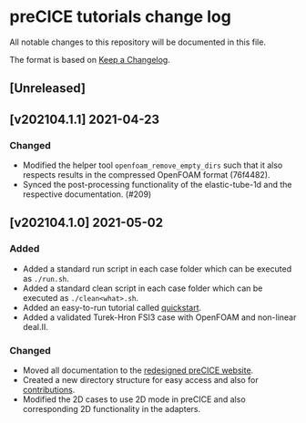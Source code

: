 # preCICE tutorials change log

All notable changes to this repository will be documented in this file.

The format is based on [Keep a Changelog](https://keepachangelog.com/en/1.0.0/).

<!-- markdownlint-configure-file {"MD024": { "siblings_only": true } } -->

## [Unreleased]

## [v202104.1.1] 2021-04-23

### Changed

- Modified the helper tool `openfoam_remove_empty_dirs` such that it also respects results in the compressed OpenFOAM format (76f4482).
- Synced the post-processing functionality of the elastic-tube-1d and the respective documentation. (#209)

## [v202104.1.0] 2021-05-02

### Added

- Added a standard run script in each case folder which can be executed as `./run.sh`.
- Added a standard clean script in each case folder which can be executed as `./clean<what>.sh`.
- Added an easy-to-run tutorial called [quickstart](https://precice.org/quickstart.html).
- Added a validated Turek-Hron FSI3 case with OpenFOAM and non-linear deal.II.

### Changed

- Moved all documentation to the [redesigned preCICE website](https://precice.org/tutorials.html).
- Created a new directory structure for easy access and also for [contributions](https://precice.org/community-contribute-to-precice.html).
- Modified the 2D cases to use 2D mode in preCICE and also corresponding 2D functionality in the adapters.
